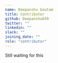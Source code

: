 ```yaml
---
name: Deepanshu Gautam
title: Contributor
github: Deepanshu039
twitter: ""
linkedin: ""
slack: ""
joining_date: ""
role: "contributor"
---
```


Still waiting for this
